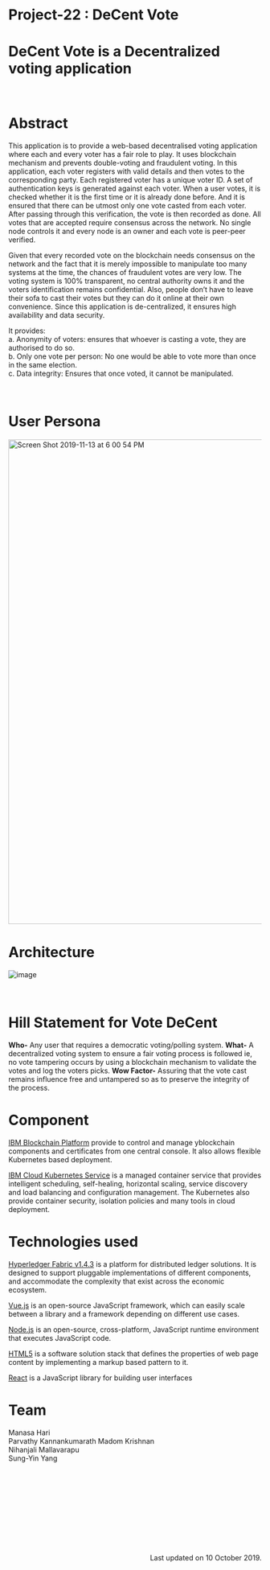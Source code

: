 # Project-22 : DeCent Vote 

<h1> <b> DeCent Vote is a Decentralized voting application </b> </h1>

<br/>

<h1> <b> Abstract </b> </h1>

This application is to provide a web-based decentralised voting application where each and every voter has a fair role to play. It uses blockchain mechanism and prevents double-voting and fraudulent voting. In this application, each voter registers with valid details and then votes to the corresponding party. Each registered voter has a unique voter ID. A set of authentication keys is generated against each voter. When a user votes, it is checked whether it is the first time or it is already done before. And it is ensured that there can be utmost only one vote casted from each voter. After passing through this verification, the vote is then recorded as done. All votes that are accepted require consensus across the network. No single node controls it and every node is an owner and each vote is peer-peer verified. 

Given that every recorded vote on the blockchain needs consensus on the network and the fact that it is merely impossible to manipulate too many systems at the time, the chances of fraudulent votes are very low. The voting system is 100% transparent, no central authority owns it and the voters identification remains confidential. Also, people don’t have to leave their sofa to cast their votes but they can do it online at their own convenience. Since this application is de-centralized, it ensures high availability and data security.

It provides:<br>
 a. Anonymity of voters: ensures that whoever is casting a vote, they are authorised to do so.<br>
 b. Only one vote per person: No one would be able to vote more than once in the same election.<br>
 c. Data integrity: Ensures that once voted, it cannot be manipulated.<br>

<br/>


<h1> <b> User Persona </b> </h1>

<img width="964" alt="Screen Shot 2019-11-13 at 6 00 54 PM" src="https://user-images.githubusercontent.com/5762548/68820268-9cb47580-063f-11ea-97ca-26b494d90624.png">


<h1> <b> Architecture </b> </h1>

![image](https://user-images.githubusercontent.com/54567577/66628736-90f31080-ebb4-11e9-9d27-76ee4016257a.png)


<br/>
<h1> <b> Hill Statement for Vote DeCent</b> </h1>

<b>Who-</b>
Any user that requires a democratic voting/polling system.
<b>What-</b>
A decentralized voting system to ensure a fair voting process is followed ie, no vote tampering occurs by using a blockchain mechanism to validate the votes and log the voters picks.
<b>Wow Factor-</b>
Assuring that the vote cast remains influence free and untampered so as to preserve the integrity of the process.
<br/>
<h1> <b> Component </b> </h1>

[IBM Blockchain Platform](https://cloud.ibm.com/docs/services/blockchain/howto/ibp-v2-deploy-iks.html#ibp-v2-deploy-iks) provide to control and manage yblockchain components and certificates from one central console. It also allows flexible Kubernetes based deployment. <br>

[IBM Cloud Kubernetes Service](https://www.ibm.com/cloud/container-service) is a managed container service that provides intelligent scheduling, self-healing, horizontal scaling, service discovery and load balancing and configuration management. The Kubernetes also provide container security, isolation policies and many tools in cloud deployment. <br>


<h1> <b> Technologies used </b> </h1>

[Hyperledger Fabric v1.4.3](https://www.hyperledger.org/projects/fabric) is a platform for distributed ledger solutions. It is designed to support pluggable implementations of different components, and accommodate the complexity that exist across the economic ecosystem. <br>

[Vue.js](https://github.com/vuejs/vue) is an open-source JavaScript framework, which can easily scale between a library and a framework depending on different use cases. <br>

[Node.js](https://nodejs.org/en/) is an open-source, cross-platform, JavaScript runtime environment that executes JavaScript code. <br>

[HTML5](https://www.w3.org/html/) is a software solution stack that defines the properties of web page content by implementing a markup based pattern to it. <br>

[React](https://reactjs.org/) is a JavaScript library for building user interfaces <br>



<h1><b> Team </b> </h1>
Manasa Hari <br> Parvathy Kannankumarath Madom Krishnan <br/>  Nihanjali Mallavarapu <br/> Sung-Yin Yang <br/> 


<br/><br/><br/><br/><br/><br/><br/><br/><br/>
<div style="right: 16px;float:right;"> Last updated on 10 October 2019. </div>
